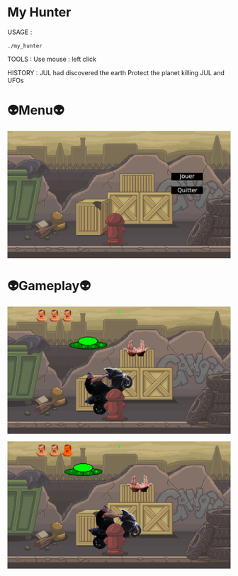 # My Hunter

USAGE :

    ./my_hunter

TOOLS :
    Use mouse : left click

HISTORY :
    JUL had discovered the earth
    Protect the planet killing JUL and UFOs

# :alien:Menu:alien: 

![](images/menu.png)

# :alien:Gameplay:alien:

![](images/gameplay.png)

![](images/gameplay2.png)
